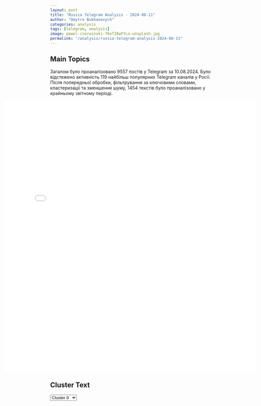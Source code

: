 ```yaml
---
layout: post
title: "Russia Telegram Analysis - 2024-08-11"
author: "Dmytro Bukhanevych"
categories: analysis
tags: [telegram, analysis]
image: pawel-czerwinski-76ofI8wFtLo-unsplash.jpg
permalink: "/analysis/russia-telegram-analysis-2024-08-11"
---
```


<style>
    /* Adjusting iframe-container styles */
    .wide-iframe-container {
        width: calc(100% + 30vw);  /* Extending the width */
        margin-left: -15vw;       /* Negative margin to push to the left */
        overflow: hidden;         /* In case the iframe content spills over */
    }

    .wide-iframe-container iframe {
        width: 100%;  /* Making the iframe take the full width of its container */
        border: none; /* Removing any borders from the iframe */
    }

    /* Toggle mechanism */
    .hidden {
        display: none;
    }
    
    .show-content-target:checked + .show-content {
        display: block;
    }
</style>

<h2>Main Topics</h2>
<p>Загалом було проаналізовано 9557 постів у Telegram за 10.08.2024. Було відстежено активність 119 найбільш популярних Telegram каналів у Росії. Після попередньої обробки, фільтрування за ключовими словами, кластеризації та зменшення шуму, 1454 текстів було проаналізовано у крайньому звітному періоді.</p>
<!-- Embedding Main Plotly Visualization -->
<div class="wide-iframe-container">
    <iframe src="{{site.baseurl}}/visualizations/2024-08-11/fig_topics_time.html" height="850"></iframe>
</div>


<h2>Cluster Text</h2>

<!-- Dropdown to select a cluster -->
<select id="clusterSelector" onchange="displayClusterText()">
<option value="0">Cluster 0</option><option value="1">Cluster 1</option><option value="2">Cluster 2</option><option value="3">Cluster 3</option><option value="4">Cluster 4</option><option value="5">Cluster 5</option><option value="6">Cluster 6</option><option value="7">Cluster 7</option><option value="8">Cluster 8</option><option value="9">Cluster 9</option><option value="10">Cluster 10</option><option value="11">Cluster 11</option><option value="12">Cluster 12</option><option value="13">Cluster 13</option><option value="14">Cluster 14</option>
</select>

<!-- Display area for the selected cluster's text -->
<div id="clusterTextDisplay" class="hidden"></div>

<script type="text/javascript">
    var clusterDetails = {"0": "<b>Total Posts:</b> 46<br><b>Date:</b> 2024-08-10 19:28:20+00:00<br><b>Author:</b> bbcrussian<br><b>Link:</b> https://t.me/s/bbcrussian/68914<br><b>Subscribers:</b> 389595<br><b>Text:</b> \u0422\u0435\u043a\u0441\u0442: \u0422\u0440\u0438 \u0447\u0435\u043b\u043e\u0432\u0435\u043a\u0430 \u043f\u043e\u0441\u0442\u0440\u0430\u0434\u0430\u043b\u0438 \u0432 \u0440\u0435\u0437\u0443\u043b\u044c\u0442\u0430\u0442\u0435 \u0443\u0434\u0430\u0440\u043e\u0432 \u0412\u0421\u0423 \u043f\u043e \u0433\u043e\u0440\u043e\u0434\u0443 \u0428\u0435\u0431\u0435\u043a\u0438\u043d\u043e \u0411\u0435\u043b\u0433\u043e\u0440\u043e\u0434\u0441\u043a\u043e\u0439 \u043e\u0431\u043b\u0430\u0441\u0442\u0438, \u043f\u043e\u0432\u0440\u0435\u0436\u0434\u0435\u043d\u0430 \u041b\u042d\u041f \u2014 \u0433\u0443\u0431\u0435\u0440\u043d\u0430\u0442\u043e\u0440 \u0413\u0443\u0431\u0435\u0440\u043d\u0430\u0442\u043e\u0440 \u0411\u0435\u043b\u0433\u043e\u0440\u043e\u0434\u0441\u043a\u043e\u0439 \u043e\u0431\u043b\u0430\u0441\u0442\u0438 \u0412\u044f\u0447\u0435\u0441\u043b\u0430\u0432 \u0413\u043b\u0430\u0434\u043a\u043e\u0432 \u0441\u043e\u043e\u0431\u0449\u0438\u043b, \u0447\u0442\u043e \u0433\u043e\u0440\u043e\u0434 \u0428\u0435\u0431\u0435\u043a\u0438\u043d\u043e \u043f\u043e\u0434\u0432\u0435\u0440\u0433\u0441\u044f \u0432 \u0441\u0443\u0431\u0431\u043e\u0442\u0443 \u043e\u0431\u0441\u0442\u0440\u0435\u043b\u0430\u043c \u0441\u043e \u0441\u0442\u043e\u0440\u043e\u043d\u044b \u0412\u0421\u0423, \u0435\u0441\u0442\u044c \u0442\u0440\u043e\u0435 \u043f\u043e\u0441\u0442\u0440\u0430\u0434\u0430\u0432\u0448\u0438\u0445.  \u00ab\u0412\u0421\u0423 \u0432\u043d\u043e\u0432\u044c \u043d\u0430\u043d\u043e\u0441\u044f\u0442 \u0443\u0434\u0430\u0440\u044b \u043f\u043e \u0433\u043e\u0440\u043e\u0434\u0443 \u0428\u0435\u0431\u0435\u043a\u0438\u043d\u043e. \u041f\u043e \u043f\u0440\u0435\u0434\u0432\u0430\u0440\u0438\u0442\u0435\u043b\u044c\u043d\u043e\u0439 \u0438\u043d\u0444\u043e\u0440\u043c\u0430\u0446\u0438\u0438, \u043f\u043e\u0441\u0442\u0440\u0430\u0434\u0430\u043b\u0438 \u0442\u0440\u0438 \u043c\u0438\u0440\u043d\u044b\u0445 \u0436\u0438\u0442\u0435\u043b\u044f\u00bb, \u2014 \u043d\u0430\u043f\u0438\u0441\u0430\u043b \u0413\u043b\u0430\u0434\u043a\u043e\u0432 \u0432 \u0442\u0435\u043b\u0435\u0433\u0440\u0430\u043c-\u043a\u0430\u043d\u0430\u043b\u0435.  \u041f\u043e \u0434\u0430\u043d\u043d\u044b\u043c \u0433\u0443\u0431\u0435\u0440\u043d\u0430\u0442\u043e\u0440\u0430, \u0432 \u0440\u0435\u0437\u0443\u043b\u044c\u0442\u0430\u0442\u0435 \u043f\u0440\u044f\u043c\u044b\u0445 \u043f\u043e\u043f\u0430\u0434\u0430\u043d\u0438\u0439 \u0441\u043d\u0430\u0440\u044f\u0434\u043e\u0432 \u0437\u0430\u0433\u043e\u0440\u0435\u043b\u0438\u0441\u044c \u0434\u0432\u0430 \u0447\u0430\u0441\u0442\u043d\u044b\u0445 \u0434\u043e\u043c\u0430 \u0438 \u043e\u0434\u0438\u043d \u043a\u043e\u043c\u043c\u0435\u0440\u0447\u0435\u0441\u043a\u0438\u0439 \u043e\u0431\u044a\u0435\u043a\u0442. \u0421\u043e\u0442\u0440\u0443\u0434\u043d\u0438\u043a\u0438 \u041c\u0427\u0421 \u043b\u0438\u043a\u0432\u0438\u0434\u0438\u0440\u0443\u044e\u0442 \u043f\u043e\u0436\u0430\u0440.  \u0413\u043b\u0430\u0434\u043a\u043e\u0432 \u0434\u043e\u0431\u0430\u0432\u0438\u043b, \u0447\u0442\u043e \u043f\u043e\u0432\u0440\u0435\u0436\u0434\u0435\u043d\u044b \u0444\u0430\u0441\u0430\u0434\u044b \u0438 \u043e\u0441\u0442\u0435\u043a\u043b\u0435\u043d\u0438\u0435 \u0432 \u0442\u0440\u0435\u0445 \u043c\u043d\u043e\u0433\u043e\u043a\u0432\u0430\u0440\u0442\u0438\u0440\u043d\u044b\u0445 \u0434\u043e\u043c\u0430\u0445 \u0438 \u043e\u0434\u043d\u043e\u043c \u0441\u043e\u0446\u0438\u0430\u043b\u044c\u043d\u043e\u043c \u043e\u0431\u044a\u0435\u043a\u0442\u0435. \u0412 \u043e\u0434\u043d\u043e\u043c \u0447\u0430\u0441\u0442\u043d\u043e\u043c \u0434\u043e\u043c\u0435 \u0432\u044b\u0431\u0438\u0442\u044b \u043e\u043a\u043d\u0430 \u0438 \u043f\u0440\u043e\u0431\u0438\u0442\u0430 \u043a\u0440\u043e\u0432\u043b\u044f, \u043e\u0441\u043a\u043e\u043b\u043a\u0430\u043c\u0438 \u043f\u043e\u0441\u0435\u0447\u0435\u043d\u044b \u0434\u0432\u0430 \u0430\u0432\u0442\u043e\u043c\u043e\u0431\u0438\u043b\u044f. \u0422\u0430\u043a\u0436\u0435 \u043f\u043e\u0432\u0440\u0435\u0436\u0434\u0435\u043d\u0430 \u043b\u0438\u043d\u0438\u044f \u044d\u043b\u0435\u043a\u0442\u0440\u043e\u043f\u0435\u0440\u0435\u0434\u0430\u0447\u0438. \u0427\u0430\u0441\u0442\u044c \u0433\u043e\u0440\u043e\u0434\u0430 \u0432\u0440\u0435\u043c\u0435\u043d\u043d\u043e \u043e\u0441\u0442\u0430\u0435\u0442\u0441\u044f \u0431\u0435\u0437 \u0441\u0432\u0435\u0442\u0430, \u0441\u043e\u043e\u0431\u0449\u0438\u043b \u0413\u043b\u0430\u0434\u043a\u043e\u0432.  \u0412 \u0443\u0441\u043b\u043e\u0432\u0438\u044f\u0445 \u0432\u043e\u0439\u043d\u044b \u0411\u0438-\u0431\u0438-\u0441\u0438 \u043d\u0435 \u043c\u043e\u0436\u0435\u0442 \u043e\u043f\u0435\u0440\u0430\u0442\u0438\u0432\u043d\u043e \u043f\u0440\u043e\u0432\u0435\u0440\u0438\u0442\u044c \u0437\u0430\u044f\u0432\u043b\u0435\u043d\u0438\u044f \u043e\u0444\u0438\u0446\u0438\u0430\u043b\u044c\u043d\u044b\u0445 \u043b\u0438\u0446 \u0432\u043e\u044e\u044e\u0449\u0438\u0445 \u0441\u0442\u043e\u0440\u043e\u043d.", "1": "<b>Total Posts:</b> 785<br><b>Date:</b> 2024-08-10 10:32:11+00:00<br><b>Author:</b> dva_majors<br><b>Link:</b> https://t.me/s/dva_majors/49339<br><b>Subscribers:</b> 1025972<br><b>Text:</b> \u0422\u0435\u043a\u0441\u0442: \u26a1\ufe0f \u041c\u0438\u043d\u043e\u0431\u043e\u0440\u043e\u043d\u044b \u0420\u043e\u0441\u0441\u0438\u0438 \u043e\u0431 \u043e\u0442\u0440\u0430\u0436\u0435\u043d\u0438\u0438 \u0432\u0442\u043e\u0440\u0436\u0435\u043d\u0438\u044f \u0412\u0421\u0423 \u043d\u0430 \u0442\u0435\u0440\u0440\u0438\u0442\u043e\u0440\u0438\u044e \u041a\u0443\u0440\u0441\u043a\u043e\u0439 \u043e\u0431\u043b\u0430\u0441\u0442\u0438:\u0412 \u0442\u0435\u0447\u0435\u043d\u0438\u0435 \u0441\u0443\u0442\u043e\u043a \u0430\u043a\u0442\u0438\u0432\u043d\u044b\u043c\u0438 \u0434\u0435\u0439\u0441\u0442\u0432\u0438\u044f\u043c\u0438 \u043f\u043e\u0434\u0440\u0430\u0437\u0434\u0435\u043b\u0435\u043d\u0438\u0439 \u0433\u0440\u0443\u043f\u043f\u0438\u0440\u043e\u0432\u043a\u0438 \u0432\u043e\u0439\u0441\u043a \u00ab\u0421\u0435\u0432\u0435\u0440\u00bb \u0438 \u043f\u043e\u0434\u043e\u0448\u0435\u0434\u0448\u0438\u0445 \u0440\u0435\u0437\u0435\u0440\u0432\u043e\u0432, \u0443\u0434\u0430\u0440\u0430\u043c\u0438 \u0430\u0440\u043c\u0435\u0439\u0441\u043a\u043e\u0439 \u0430\u0432\u0438\u0430\u0446\u0438\u0438, \u043e\u0433\u043d\u0435\u043c \u0430\u0440\u0442\u0438\u043b\u043b\u0435\u0440\u0438\u0438 \u0432 \u0440\u0430\u0439\u043e\u043d\u0430\u0445 \u0418\u0432\u0430\u0448\u043a\u043e\u0432\u0441\u043a\u043e\u0433\u043e, \u041c\u0430\u043b\u043e\u0439 \u041b\u043e\u043a\u043d\u0438, \u041e\u043b\u044c\u0433\u043e\u0432\u043a\u0438 \u043f\u0440\u0435\u0441\u0435\u043a\u0430\u043b\u0438\u0441\u044c \u043f\u043e\u043f\u044b\u0442\u043a\u0438 \u043f\u0440\u043e\u0440\u044b\u0432\u0430 \u043c\u043e\u0431\u0438\u043b\u044c\u043d\u044b\u0445 \u0433\u0440\u0443\u043f\u043f \u043f\u0440\u043e\u0442\u0438\u0432\u043d\u0438\u043a\u0430 \u0432\u0433\u043b\u0443\u0431\u044c \u0440\u043e\u0441\u0441\u0438\u0439\u0441\u043a\u043e\u0439 \u0442\u0435\u0440\u0440\u0438\u0442\u043e\u0440\u0438\u0438.\u041e\u0441\u0443\u0449\u0435\u0441\u0442\u0432\u043b\u044f\u043b\u043e\u0441\u044c \u043e\u0433\u043d\u0435\u0432\u043e\u0435 \u043f\u043e\u0440\u0430\u0436\u0435\u043d\u0438\u0435 \u0436\u0438\u0432\u043e\u0439 \u0441\u0438\u043b\u044b \u0438 \u0442\u0435\u0445\u043d\u0438\u043a\u0438 \u0412\u0421\u0423 \u0432 \u0440\u0430\u0439\u043e\u043d\u0430\u0445 \u043d\u0430\u0441\u0435\u043b\u0435\u043d\u043d\u044b\u0445 \u043f\u0443\u043d\u043a\u0442\u043e\u0432 \u041d\u0438\u043a\u043e\u043b\u0430\u0435\u0432\u043e-\u0414\u0430\u0440\u044c\u0438\u043d\u043e, \u0413\u0443\u0435\u0432\u043e, \u041b\u044e\u0431\u0438\u043c\u043e\u0432\u043a\u0430, \u0417\u0435\u043b\u0435\u043d\u044b\u0439 \u0428\u043b\u044f\u0445, \u0421\u0432\u0435\u0440\u0434\u043b\u0438\u043a\u043e\u0432\u043e.\u0410\u0432\u0438\u0430\u0446\u0438\u0435\u0439 \u0438 \u0440\u0430\u043a\u0435\u0442\u043d\u044b\u043c\u0438 \u0432\u043e\u0439\u0441\u043a\u0430\u043c\u0438 \u043d\u0430\u043d\u043e\u0441\u0438\u043b\u043e\u0441\u044c \u043f\u043e\u0440\u0430\u0436\u0435\u043d\u0438\u0435 \u0440\u0435\u0437\u0435\u0440\u0432\u0430\u043c \u043f\u0440\u043e\u0442\u0438\u0432\u043d\u0438\u043a\u0430 \u043d\u0430 \u0442\u0435\u0440\u0440\u0438\u0442\u043e\u0440\u0438\u0438 \u0421\u0443\u043c\u0441\u043a\u043e\u0439 \u043e\u0431\u043b\u0430\u0441\u0442\u0438.\u0423\u0434\u0430\u0440\u043e\u043c \u0440\u0430\u043a\u0435\u0442\u044b \u0441 \u0442\u0435\u0440\u043c\u043e\u0431\u0430\u0440\u0438\u0447\u0435\u0441\u043a\u043e\u0439 \u0433\u043e\u043b\u043e\u0432\u043d\u043e\u0439 \u0447\u0430\u0441\u0442\u044c\u044e \u043f\u043e \u043f\u0443\u043d\u043a\u0442\u0443 \u0432\u0440\u0435\u043c\u0435\u043d\u043d\u043e\u0439 \u0434\u0438\u0441\u043b\u043e\u043a\u0430\u0446\u0438\u0438 \u0438\u043d\u043e\u0441\u0442\u0440\u0430\u043d\u043d\u044b\u0445 \u043d\u0430\u0435\u043c\u043d\u0438\u043a\u043e\u0432 \u043d\u0430 \u044e\u0436\u043d\u043e\u0439 \u043e\u043a\u0440\u0430\u0438\u043d\u0435 \u0421\u0443\u0434\u0436\u0438 \u0443\u043d\u0438\u0447\u0442\u043e\u0436\u0435\u043d\u044b 15 \u0431\u043e\u0435\u0432\u0438\u043a\u043e\u0432.\u0417\u0430 \u0441\u0443\u0442\u043a\u0438 \u043f\u043e\u0442\u0435\u0440\u0438 \u0412\u0421\u0423 \u0441\u043e\u0441\u0442\u0430\u0432\u0438\u043b\u0438 \u0434\u043e 175 \u0432\u043e\u0435\u043d\u043d\u043e\u0441\u043b\u0443\u0436\u0430\u0449\u0438\u0445 \u0438 36 \u0435\u0434\u0438\u043d\u0438\u0446 \u0431\u0440\u043e\u043d\u0435\u0442\u0435\u0445\u043d\u0438\u043a\u0438, \u0432 \u0442.\u0447. 10 \u0442\u0430\u043d\u043a\u043e\u0432, \u0442\u0440\u0438 \u0431\u0440\u043e\u043d\u0435\u0442\u0440\u0430\u043d\u0441\u043f\u043e\u0440\u0442\u0435\u0440\u0430, \u0434\u0432\u0435 \u0431\u043e\u0435\u0432\u044b\u0435 \u043c\u0430\u0448\u0438\u043d\u044b \u043f\u0435\u0445\u043e\u0442\u044b, 21 \u0431\u043e\u0435\u0432\u0430\u044f \u0431\u0440\u043e\u043d\u0438\u0440\u043e\u0432\u0430\u043d\u043d\u0430\u044f \u043c\u0430\u0448\u0438\u043d\u0430, \u0430 \u0442\u0430\u043a\u0436\u0435 \u0430\u0432\u0442\u043e\u043c\u043e\u0431\u0438\u043b\u044c, \u0442\u0440\u0438 \u043e\u0440\u0443\u0434\u0438\u044f \u043f\u043e\u043b\u0435\u0432\u043e\u0439 \u0430\u0440\u0442\u0438\u043b\u043b\u0435\u0440\u0438\u0438 \u0438 \u043f\u0443\u0441\u043a\u043e\u0432\u0430\u044f \u0443\u0441\u0442\u0430\u043d\u043e\u0432\u043a\u0430 \u0440\u0435\u0430\u043a\u0442\u0438\u0432\u043d\u043e\u0439 \u0441\u0438\u0441\u0442\u0435\u043c\u044b \u0437\u0430\u043b\u043f\u043e\u0432\u043e\u0433\u043e \u043e\u0433\u043d\u044f \u0411\u041c-21 \u00ab\u0413\u0440\u0430\u0434\u00bb.\u041e\u043f\u0435\u0440\u0430\u0446\u0438\u044f \u043f\u043e \u0443\u043d\u0438\u0447\u0442\u043e\u0436\u0435\u043d\u0438\u044e \u0444\u043e\u0440\u043c\u0438\u0440\u043e\u0432\u0430\u043d\u0438\u0439 \u0412\u0421\u0423 \u043f\u0440\u043e\u0434\u043e\u043b\u0436\u0430\u0435\u0442\u0441\u044f.\ud83c\udfaf @opersvodki", "2": "<b>Total Posts:</b> 60<br><b>Date:</b> 2024-08-10 08:55:43+00:00<br><b>Author:</b> rt_russian<br><b>Link:</b> https://t.me/s/rt_russian/211643<br><b>Subscribers:</b> 963460<br><b>Text:</b> \u0422\u0435\u043a\u0441\u0442: \u0411\u0435\u043b\u043e\u0440\u0443\u0441\u0441\u043a\u0438\u0435 \u0441\u0440\u0435\u0434\u0441\u0442\u0432\u0430 \u041f\u0412\u041e \u0432\u0447\u0435\u0440\u0430 \u0443\u043d\u0438\u0447\u0442\u043e\u0436\u0438\u043b\u0438 \u043d\u0435\u0441\u043a\u043e\u043b\u044c\u043a\u043e \u0446\u0435\u043b\u0435\u0439, \u043b\u0435\u0442\u0435\u0432\u0448\u0438\u0445 \u0441 \u0423\u043a\u0440\u0430\u0438\u043d\u044b. \u041f\u0440\u0435\u0434\u043f\u043e\u043b\u043e\u0436\u0438\u0442\u0435\u043b\u044c\u043d\u043e, \u044d\u0442\u043e \u0431\u044b\u043b\u0438 \u0443\u0434\u0430\u0440\u043d\u044b\u0435 \u0431\u0435\u0441\u043f\u0438\u043b\u043e\u0442\u043d\u0438\u043a\u0438, \u0441\u043e\u043e\u0431\u0449\u0438\u043b \u041b\u0443\u043a\u0430\u0448\u0435\u043d\u043a\u043e.\u041e\u043d \u0434\u043e\u0431\u0430\u0432\u0438\u043b, \u0447\u0442\u043e \u0441\u0438\u043b\u044b \u0412\u0412\u0421 \u0438 \u041f\u0412\u041e \u0411\u0435\u043b\u043e\u0440\u0443\u0441\u0441\u0438\u0438 \u0431\u044b\u043b\u0438 \u043f\u0435\u0440\u0435\u0432\u0435\u0434\u0435\u043d\u044b \u0432 \u0440\u0435\u0436\u0438\u043c \u043f\u043e\u0432\u044b\u0448\u0435\u043d\u043d\u043e\u0439 \u0433\u043e\u0442\u043e\u0432\u043d\u043e\u0441\u0442\u0438 \u0438\u0437-\u0437\u0430 \u043d\u0430\u0440\u0443\u0448\u0435\u043d\u0438\u044f \u0423\u043a\u0440\u0430\u0438\u043d\u043e\u0439 \u0432\u043e\u0437\u0434\u0443\u0448\u043d\u043e\u0433\u043e \u043f\u0440\u043e\u0441\u0442\u0440\u0430\u043d\u0441\u0442\u0432\u0430, \u043f\u0438\u0448\u0435\u0442 \u0411\u0415\u041b\u0422\u0410.\ud83d\udfe9 \u041f\u043e\u0434\u043f\u0438\u0441\u0430\u0442\u044c\u0441\u044f | \u041f\u0440\u0438\u0441\u043b\u0430\u0442\u044c \u043d\u043e\u0432\u043e\u0441\u0442\u044c | \u0417\u0435\u0440\u043a\u0430\u043b\u043e", "3": "<b>Total Posts:</b> 72<br><b>Date:</b> 2024-08-10 09:11:13+00:00<br><b>Author:</b> novosti_efir<br><b>Link:</b> https://t.me/s/novosti_efir/57457<br><b>Subscribers:</b> 3921297<br><b>Text:</b> \u0422\u0435\u043a\u0441\u0442: \u26a1\ufe0f\u041c\u0438\u043d\u043e\u0431\u043e\u0440\u043e\u043d\u044b \u0420\u0424 \u043e \u0441\u0438\u0442\u0443\u0430\u0446\u0438\u0438 \u0432 \u041a\u0443\u0440\u0441\u043a\u043e\u0439 \u043e\u0431\u043b\u0430\u0441\u0442\u0438 \u043d\u0430 \u0434\u0430\u043d\u043d\u044b\u0439 \u043c\u043e\u043c\u0435\u043d\u0442:\ud83d\udc41\u041d\u0430 \u044e\u0436\u043d\u043e\u0439 \u043e\u043a\u0440\u0430\u0438\u043d\u0435 \u0421\u0443\u0434\u0436\u0438 \u0443\u043d\u0438\u0447\u0442\u043e\u0436\u0435\u043d\u044b 15 \u0438\u043d\u043e\u0441\u0442\u0440\u0430\u043d\u043d\u044b\u0445 \u0431\u043e\u0435\u0432\u0438\u043a\u043e\u0432 \u0432 \u043f\u0443\u043d\u043a\u0442\u0435 \u0432\u0440\u0435\u043c\u0435\u043d\u043d\u043e\u0439 \u0434\u0438\u0441\u043b\u043e\u043a\u0430\u0446\u0438\u0438, \u0443\u0434\u0430\u0440 \u043d\u0430\u043d\u0435\u0441\u0451\u043d \u0440\u0430\u043a\u0435\u0442\u043e\u0439 \u0441 \u0442\u0435\u0440\u043c\u043e\u0431\u0430\u0440\u0438\u0447\u0435\u0441\u043a\u043e\u0439 \u0433\u043e\u043b\u043e\u0432\u043d\u043e\u0439 \u0447\u0430\u0441\u0442\u044c\u044e.\ud83d\udc41\u0412\u0421 \u0420\u0424 \u0437\u0430 \u0441\u0443\u0442\u043a\u0438 \u043f\u0440\u0435\u0441\u0435\u043a\u043b\u0438 \u043f\u043e\u043f\u044b\u0442\u043a\u0438 \u043f\u0440\u043e\u0440\u044b\u0432\u0430 \u043c\u043e\u0431\u0438\u043b\u044c\u043d\u044b\u0445 \u0433\u0440\u0443\u043f\u043f \u0412\u0421\u0423 \u0432 \u0440\u0430\u0439\u043e\u043d\u0430\u0445 \u0418\u0432\u0430\u0448\u043a\u043e\u0432\u0441\u043a\u043e\u0433\u043e, \u041c\u0430\u043b\u043e\u0439 \u041b\u043e\u043a\u043d\u0438 \u0438 \u041e\u043b\u044c\u0433\u043e\u0432\u043a\u0438;\ud83d\udc41\u0417\u0430 \u0441\u0443\u0442\u043a\u0438 \u043f\u043e\u0442\u0435\u0440\u0438 \u0412\u0421\u0423 \u0441\u043e\u0441\u0442\u0430\u0432\u0438\u043b\u0438 \u0434\u043e 175 \u0431\u043e\u0435\u0432\u0438\u043a\u043e\u0432 \u0438 36 \u0435\u0434\u0438\u043d\u0438\u0446 \u0431\u0440\u043e\u043d\u0435\u0442\u0435\u0445\u043d\u0438\u043a\u0438\ud83d\udc41\u0412\u0441\u0435\u0433\u043e \u0437\u0430 \u0432\u0440\u0435\u043c\u044f \u0431\u043e\u0435\u0432\u044b\u0445 \u0434\u0435\u0439\u0441\u0442\u0432\u0438\u0439 \u043d\u0430 \u041a\u0443\u0440\u0441\u043a\u043e\u043c \u043d\u0430\u043f\u0440\u0430\u0432\u043b\u0435\u043d\u0438\u0438 \u043f\u0440\u043e\u0442\u0438\u0432\u043d\u0438\u043a \u043f\u043e\u0442\u0435\u0440\u044f\u043b \u0434\u043e 1120 \u0431\u043e\u0435\u0432\u0438\u043a\u043e\u0432 \u0438 140 \u0435\u0434\u0438\u043d\u0438\u0446 \u0431\u0440\u043e\u043d\u0435\u0442\u0435\u0445\u043d\u0438\u043a\u0438\ud83d\udce2 \u041f\u0440\u044f\u043c\u043e\u0439 \u044d\u0444\u0438\u0440 - \u043f\u043e\u0434\u043f\u0438\u0441\u0430\u0442\u044c\u0441\u044f", "4": "<b>Total Posts:</b> 17<br><b>Date:</b> 2024-08-10 11:13:54+00:00<br><b>Author:</b> ru2ch<br><b>Link:</b> https://t.me/s/ru2ch/120018<br><b>Subscribers:</b> 517231<br><b>Text:</b> \u0422\u0435\u043a\u0441\u0442: \u2757\ufe0f\u0423\u0434\u0430\u0440\u043e\u043c \u00ab\u0418\u0441\u043a\u0430\u043d\u0434\u0435\u0440\u0430\u00bb \u0443\u043d\u0438\u0447\u0442\u043e\u0436\u0435\u043d\u044b 15 \u0447\u0435\u043b\u043e\u0432\u0435\u043a \u043a\u043e\u043c\u0430\u043d\u0434\u043d\u043e\u0433\u043e \u0441\u043e\u0441\u0442\u0430\u0432\u0430 \u043f\u043e\u0434\u0440\u0430\u0437\u0434\u0435\u043b\u0435\u043d\u0438\u044f 22-\u0439 \u043c\u0435\u0445\u0431\u0440\u0438\u0433\u0430\u0434\u044b \u0412\u0421\u0423 \u0432 \u043f\u0440\u0438\u0433\u0440\u0430\u043d\u0438\u0447\u043d\u043e\u043c \u0440\u0430\u0439\u043e\u043d\u0435 \u041a\u0443\u0440\u0441\u043a\u043e\u0439 \u043e\u0431\u043b\u0430\u0441\u0442\u0438 \u2014 \u041c\u0438\u043d\u043e\u0431\u043e\u0440\u043e\u043d\u044b", "5": "<b>Total Posts:</b> 95<br><b>Date:</b> 2024-08-10 09:46:04+00:00<br><b>Author:</b> mod_russia<br><b>Link:</b> https://t.me/s/mod_russia/41985<br><b>Subscribers:</b> 580872<br><b>Text:</b> \u0422\u0435\u043a\u0441\u0442: \ud83d\udca5 \u0414\u0443\u044d\u0442 \u0440\u043e\u0441\u0441\u0438\u0439\u0441\u043a\u0438\u0445 \u0438\u0441\u0442\u0440\u0435\u0431\u0438\u0442\u0435\u043b\u0435\u0439 \u0433\u0440\u043e\u043c\u0438\u0442 \u0432\u0440\u0430\u0433\u0430 \u0432 \u041a\u0443\u0440\u0441\u043a\u043e\u043c \u043f\u0440\u0438\u0433\u0440\u0430\u043d\u0438\u0447\u044c\u0435\u041d\u0430 \u043a\u0430\u0434\u0440\u0430\u0445 \u2013 \u0443\u0434\u0430\u0440 \u044d\u043a\u0438\u043f\u0430\u0436\u0435\u0439 \u0438\u0441\u0442\u0440\u0435\u0431\u0438\u0442\u0435\u043b\u0435\u0439 \u0421\u0443-30\u0441\u043c \u0438 \u0421\u0443-35\u0441 \u0432 \u043d\u043e\u0447\u043d\u043e\u0435 \u0432\u0440\u0435\u043c\u044f \u0441\u0443\u0442\u043e\u043a \u043f\u043e \u0441\u043a\u043e\u043f\u043b\u0435\u043d\u0438\u044e \u0436\u0438\u0432\u043e\u0439 \u0441\u0438\u043b\u044b \u0438 \u0432\u043e\u0435\u043d\u043d\u043e\u0439 \u0442\u0435\u0445\u043d\u0438\u043a\u0438 \u0412\u0421\u0423 \u0432 \u043f\u0440\u0438\u0433\u0440\u0430\u043d\u0438\u0447\u043d\u043e\u043c \u0440\u0430\u0439\u043e\u043d\u0435 \u041a\u0443\u0440\u0441\u043a\u043e\u0439 \u043e\u0431\u043b\u0430\u0441\u0442\u0438.\u0423\u0434\u0430\u0440 \u043d\u0430\u043d\u043e\u0441\u0438\u043b\u0441\u044f \u043f\u043e \u0440\u0430\u0437\u0432\u0435\u0434\u0430\u043d\u043d\u044b\u043c \u0446\u0435\u043b\u044f\u043c \u0430\u0432\u0438\u0430\u0446\u0438\u043e\u043d\u043d\u044b\u043c\u0438 \u0431\u043e\u043c\u0431\u0430\u043c\u0438 \u0441 \u0443\u043d\u0438\u0432\u0435\u0440\u0441\u0430\u043b\u044c\u043d\u044b\u043c \u043c\u043e\u0434\u0443\u043b\u0435\u043c \u043f\u043b\u0430\u043d\u0438\u0440\u043e\u0432\u0430\u043d\u0438\u044f \u0438 \u043a\u043e\u0440\u0440\u0435\u043a\u0446\u0438\u0438. \u041f\u043e\u043b\u0443\u0447\u0438\u0432 \u043f\u043e\u0434\u0442\u0432\u0435\u0440\u0436\u0434\u0435\u043d\u0438\u0435 \u043e\u0442 \u0440\u0430\u0437\u0432\u0435\u0434\u043a\u0438 \u043e\u0431 \u0443\u043d\u0438\u0447\u0442\u043e\u0436\u0435\u043d\u0438\u0438 \u0446\u0435\u043b\u0435\u0439, \u044d\u043a\u0438\u043f\u0430\u0436\u0438 \u0431\u043b\u0430\u0433\u043e\u043f\u043e\u043b\u0443\u0447\u043d\u043e \u0432\u0435\u0440\u043d\u0443\u043b\u0438\u0441\u044c \u043d\u0430 \u0430\u044d\u0440\u043e\u0434\u0440\u043e\u043c \u0432\u044b\u043b\u0435\u0442\u0430.\ud83d\udd39 \u041c\u0438\u043d\u043e\u0431\u043e\u0440\u043e\u043d\u044b \u0420\u043e\u0441\u0441\u0438\u0438", "6": "<b>Total Posts:</b> 23<br><b>Date:</b> 2024-08-10 05:44:10+00:00<br><b>Author:</b> novosti_efir<br><b>Link:</b> https://t.me/s/novosti_efir/57446<br><b>Subscribers:</b> 3921297<br><b>Text:</b> \u0422\u0435\u043a\u0441\u0442: \u0421\u0440\u0435\u0434\u0441\u0442\u0432\u0430 \u041f\u0412\u041e \u043f\u0435\u0440\u0435\u0445\u0432\u0430\u0442\u0438\u043b\u0438 \u0438 \u0443\u043d\u0438\u0447\u0442\u043e\u0436\u0438\u043b\u0438 \u043d\u043e\u0447\u044c\u044e 32 \u0411\u041f\u041b\u0410, \u0438\u0437 \u043d\u0438\u0445 26 \u2014 \u043d\u0430\u0434 \u041a\u0443\u0440\u0441\u043a\u043e\u0439 \u043e\u0431\u043b\u0430\u0441\u0442\u044c\u044e \u0438 6 \u2014 \u043d\u0430\u0434 \u042f\u0440\u043e\u0441\u043b\u0430\u0432\u0441\u043a\u043e\u0439 \u043e\u0431\u043b\u0430\u0441\u0442\u044c\u044e, \u0441\u043e\u043e\u0431\u0449\u0438\u043b\u043e \u041c\u0438\u043d\u043e\u0431\u043e\u0440\u043e\u043d\u044b \u0420\u0424\ud83d\udce2 \u041f\u0440\u044f\u043c\u043e\u0439 \u044d\u0444\u0438\u0440 - \u043f\u043e\u0434\u043f\u0438\u0441\u0430\u0442\u044c\u0441\u044f", "7": "<b>Total Posts:</b> 15<br><b>Date:</b> 2024-08-10 08:54:15+00:00<br><b>Author:</b> tass_agency<br><b>Link:</b> https://t.me/s/tass_agency/265508<br><b>Subscribers:</b> 436947<br><b>Text:</b> \u0422\u0435\u043a\u0441\u0442: \u2757\ufe0f\u0412\u0421\u0423 \u0437\u0430 \u0441\u0443\u0442\u043a\u0438 \u043d\u0430 \u043a\u0443\u0440\u0441\u043a\u043e\u043c \u043d\u0430\u043f\u0440\u0430\u0432\u043b\u0435\u043d\u0438\u0438 \u043f\u043e\u0442\u0435\u0440\u044f\u043b\u0438 \u0434\u043e 175 \u0432\u043e\u0435\u043d\u043d\u044b\u0445 \u0438 36 \u0435\u0434\u0438\u043d\u0438\u0446 \u0431\u0440\u043e\u043d\u0435\u0442\u0435\u0445\u043d\u0438\u043a\u0438, \u0432 \u0442\u043e\u043c \u0447\u0438\u0441\u043b\u0435 10 \u0442\u0430\u043d\u043a\u043e\u0432 \u0438 21 \u0431\u043e\u0435\u0432\u0443\u044e \u0431\u0440\u043e\u043d\u0435\u043c\u0430\u0448\u0438\u043d\u0443, \u0437\u0430\u044f\u0432\u0438\u043b\u0438 \u0432 \u041c\u041e \u0420\u0424.", "8": "<b>Total Posts:</b> 25<br><b>Date:</b> 2024-08-10 05:55:16+00:00<br><b>Author:</b> ostorozhno_novosti<br><b>Link:</b> https://t.me/s/ostorozhno_novosti/28575<br><b>Subscribers:</b> 1603354<br><b>Text:</b> \u0422\u0435\u043a\u0441\u0442: \u0412\u0412\u0421 \u0418\u0437\u0440\u0430\u0438\u043b\u044f \u043d\u0430\u043d\u0435\u0441\u043b\u0438 \u0430\u0432\u0438\u0430\u0443\u0434\u0430\u0440 \u043f\u043e \u0448\u043a\u043e\u043b\u0435 \u0432 \u0441\u0435\u043a\u0442\u043e\u0440\u0435 \u0413\u0430\u0437\u0430. \u041f\u043e\u0433\u0438\u0431\u043b\u043e \u043e\u043a\u043e\u043b\u043e 100 \u0447\u0435\u043b\u043e\u0432\u0435\u043a. \u0410\u0440\u043c\u0438\u044f \u041e\u0431\u043e\u0440\u043e\u043d\u044b \u0418\u0437\u0440\u0430\u0438\u043b\u044f \u0437\u0430\u044f\u0432\u0438\u043b\u0430, \u0447\u0442\u043e \u043d\u0430\u043d\u0435\u0441\u043b\u0430 \u0443\u0434\u0430\u0440 \u043f\u043e \u043a\u043e\u043c\u0430\u043d\u0434\u043d\u043e\u043c\u0443 \u043f\u0443\u043d\u043a\u0442\u0443 \u0425\u0410\u041c\u0410\u0421\u0430, \u043a\u043e\u0442\u043e\u0440\u044b\u0439 \u0431\u044b\u043b \u043e\u0440\u0433\u0430\u043d\u0438\u0437\u043e\u0432\u0430\u043d \u0432 \u0448\u043a\u043e\u043b\u0435, \u0433\u0434\u0435 \u0442\u0430\u043a\u0436\u0435 \u0443\u043a\u0440\u044b\u0432\u0430\u043b\u0438\u0441\u044c \u043c\u0438\u0440\u043d\u044b\u0435 \u0436\u0438\u0442\u0435\u043b\u0438. \u0421\u043e\u0433\u043b\u0430\u0441\u043d\u043e \u0437\u0430\u044f\u0432\u043b\u0435\u043d\u0438\u044e \u0426\u0410\u0425\u0410\u041b, \u043e\u043f\u0435\u0440\u0430\u0442\u0438\u0432\u043d\u0438\u043a\u0438 \u0425\u0410\u041c\u0410\u0421\u0430 \u0441\u043a\u0440\u044b\u0432\u0430\u043b\u0438\u0441\u044c \u0432 \u0448\u043a\u043e\u043b\u0435 \u0410\u043b\u044c-\u0422\u0430\u0431\u0430\u0438\u043d \u0432 \u0440\u0430\u0439\u043e\u043d\u0435 \u0414\u0430\u0440\u0430\u0434\u0436, \u0433\u0434\u0435 \u043e\u043d\u0438 \u00ab\u0433\u043e\u0442\u043e\u0432\u0438\u043b\u0438 \u0442\u0435\u0440\u0440\u043e\u0440\u0438\u0441\u0442\u0438\u0447\u0435\u0441\u043a\u0438\u0435 \u043e\u043f\u0435\u0440\u0430\u0446\u0438\u0438 \u043f\u0440\u043e\u0442\u0438\u0432 \u0441\u0438\u043b \u0410\u0440\u043c\u0438\u0438 \u041e\u0431\u043e\u0440\u043e\u043d\u044b \u0418\u0437\u0440\u0430\u0438\u043b\u044f \u0438 \u0433\u0440\u0430\u0436\u0434\u0430\u043d \u0418\u0437\u0440\u0430\u0438\u043b\u044f\u00bb. \u0412 \u0437\u0430\u044f\u0432\u043b\u0435\u043d\u0438\u0438 \u0433\u043e\u0432\u043e\u0440\u0438\u0442\u0441\u044f, \u0447\u0442\u043e \u0426\u0410\u0425\u0410\u041b \u00ab\u043d\u0430\u043d\u0435\u0441 \u043c\u043d\u043e\u0433\u043e \u043f\u0440\u0435\u0434\u0443\u043f\u0440\u0435\u0436\u0434\u0430\u044e\u0449\u0438\u0445 \u0443\u0434\u0430\u0440\u043e\u0432, \u0447\u0442\u043e\u0431\u044b \u0443\u043c\u0435\u043d\u044c\u0448\u0438\u0442\u044c \u043f\u0440\u0438\u0447\u0438\u043d\u0435\u043d\u0438\u0435 \u0432\u0440\u0435\u0434\u0430 \u0433\u0440\u0430\u0436\u0434\u0430\u043d\u0441\u043a\u0438\u043c \u043b\u0438\u0446\u0430\u043c\u00bb, \u043f\u0440\u0435\u0436\u0434\u0435 \u0447\u0435\u043c \u043d\u0430\u043d\u0435\u0441\u0442\u0438 \u0443\u0434\u0430\u0440 \u0441 \u0438\u0441\u043f\u043e\u043b\u044c\u0437\u043e\u0432\u0430\u043d\u0438\u0435\u043c \u0442\u043e\u0447\u043d\u044b\u0445 \u0431\u043e\u0435\u043f\u0440\u0438\u043f\u0430\u0441\u043e\u0432.\u0416\u0443\u0440\u043d\u0430\u043b\u0438\u0441\u0442\u044b \u0410\u043b\u044c-\u0414\u0436\u0430\u0437\u0438\u0440\u044b \u0441\u043e\u043e\u0431\u0449\u0430\u044e\u0442, \u0447\u0442\u043e \u0432 \u0440\u0435\u0437\u0443\u043b\u044c\u0442\u0430\u0442\u0435 \u0443\u0434\u0430\u0440\u0430 \u0431\u043e\u043b\u0435\u0435 100 \u0447\u0435\u043b\u043e\u0432\u0435\u043a \u043f\u043e\u0433\u0438\u0431\u043b\u0438. \u041f\u043e \u0441\u043b\u043e\u0432\u0430\u043c \u043f\u0430\u043b\u0435\u0441\u0442\u0438\u043d\u0441\u043a\u043e\u0433\u043e \u0436\u0443\u0440\u043d\u0430\u043b\u0438\u0441\u0442\u0430 \u0425\u043e\u0441\u0441\u0430\u043c\u0430 \u0428\u0430\u0431\u0430\u0442\u0430, \u043b\u044e\u0434\u0438 \u043f\u043e\u0434 \u0437\u0430\u0432\u0430\u043b\u0430\u043c\u0438 \u043e\u043a\u0430\u0437\u0430\u043b\u0438\u0441\u044c \u00ab\u0432 \u043b\u043e\u0432\u0443\u0448\u043a\u0435\u00bb, \u043f\u043e\u0441\u043a\u043e\u043b\u044c\u043a\u0443 \u0437\u0434\u0430\u043d\u0438\u0435 \u043e\u0445\u0432\u0430\u0442\u0438\u043b \u043f\u043e\u0436\u0430\u0440, \u0430 \u043f\u043e\u0434\u0430\u0447\u0430 \u0432\u043e\u0434\u044b \u0432 \u044d\u0442\u043e\u043c \u0440\u0430\u0439\u043e\u043d\u0435 \u043e\u0433\u0440\u0430\u043d\u0438\u0447\u0435\u043d\u0430. \u0410\u0433\u0435\u043d\u0442\u0441\u0442\u0432\u043e \u0433\u0440\u0430\u0436\u0434\u0430\u043d\u0441\u043a\u043e\u0439 \u043e\u0431\u043e\u0440\u043e\u043d\u044b \u0413\u0430\u0437\u044b, \u0443\u043f\u0440\u0430\u0432\u043b\u044f\u0435\u043c\u043e\u0435 \u0425\u0410\u041c\u0410\u0421, \u0437\u0430\u044f\u0432\u043b\u044f\u0435\u0442, \u0447\u0442\u043e \u0447\u0438\u0441\u043b\u043e \u043f\u043e\u0433\u0438\u0431\u0448\u0438\u0445 \u0432 \u0440\u0435\u0437\u0443\u043b\u044c\u0442\u0430\u0442\u0435 \u0438\u0437\u0440\u0430\u0438\u043b\u044c\u0441\u043a\u043e\u0433\u043e \u0443\u0434\u0430\u0440\u0430 \u043f\u043e \u0448\u043a\u043e\u043b\u0435 \u0432 \u0433\u043e\u0440\u043e\u0434\u0435 \u0413\u0430\u0437\u0430 \u0441\u043e\u0441\u0442\u0430\u0432\u043b\u044f\u0435\u0442 \u043e\u0442 90 \u0434\u043e 100 \u0447\u0435\u043b\u043e\u0432\u0435\u043a. \u0414\u0435\u0439\u0441\u0442\u0432\u0438\u044f \u0438\u0437\u0440\u0430\u0438\u043b\u044c\u0441\u043a\u043e\u0439 \u0430\u0440\u043c\u0438\u0438 \u0442\u0430\u043c \u043d\u0430\u0437\u0432\u0430\u043b\u0438 \u00ab\u0433\u0435\u043d\u043e\u0446\u0438\u0434\u043e\u043c\u00bb.", "9": "<b>Total Posts:</b> 44<br><b>Date:</b> 2024-08-10 21:45:23+00:00<br><b>Author:</b> infomoscow24<br><b>Link:</b> https://t.me/s/infomoscow24/67452<br><b>Subscribers:</b> 408661<br><b>Text:</b> \u0422\u0435\u043a\u0441\u0442: \u0412 \u041a\u0443\u0440\u0441\u043a\u0435 \u043d\u0430 \u0436\u0438\u043b\u043e\u0439 \u0434\u043e\u043c \u0443\u043f\u0430\u043b\u0430 \u0441\u0431\u0438\u0442\u0430\u044f \u0443\u043a\u0440\u0430\u0438\u043d\u0441\u043a\u0430\u044f \u0440\u0430\u043a\u0435\u0442\u0430. \u0413\u043e\u0440\u044f\u0442 \u0430\u0432\u0442\u043e\u043c\u043e\u0431\u0438\u043b\u0438 \u0432\u043e \u0434\u0432\u043e\u0440\u0435 \u0437\u0434\u0430\u043d\u0438\u044f. \u041e \u043f\u043e\u0441\u0442\u0440\u0430\u0434\u0430\u0432\u0448\u0438\u0445 \u0438\u043d\u0444\u043e\u0440\u043c\u0430\u0446\u0438\u0438 \u043f\u043e\u043a\u0430 \u043d\u0435\u0442. \u041c\u044d\u0440 \u041a\u0443\u0440\u0441\u043a\u0430 \u043f\u0440\u0438\u0431\u044b\u043b \u043d\u0430 \u043c\u0435\u0441\u0442\u043e.\ud83d\udcac\u00ab\u0412\u043e\u0437\u043d\u0438\u043a \u043f\u043e\u0436\u0430\u0440. \u041d\u0430 \u043c\u0435\u0441\u0442\u043e \u0432\u044b\u0435\u0445\u0430\u043b\u0438 \u0432\u0441\u0435 \u044d\u043a\u0441\u0442\u0440\u0435\u043d\u043d\u044b\u0435 \u0441\u043b\u0443\u0436\u0431\u044b\u00bb, \u2014 \u0441\u043e\u043e\u0431\u0449\u0438\u043b \u0432\u0440\u0438\u043e \u0433\u0443\u0431\u0435\u0440\u043d\u0430\u0442\u043e\u0440\u0430 \u0440\u0435\u0433\u0438\u043e\u043d\u0430 \u0410\u043b\u0435\u043a\u0441\u0435\u0439 \u0421\u043c\u0438\u0440\u043d\u043e\u0432\u0420\u0430\u043d\u0435\u0435 \u0441\u043e\u043e\u0431\u0449\u0430\u043b\u043e\u0441\u044c, \u0447\u0442\u043e \u0433\u043e\u0440\u043e\u0434 \u043f\u043e\u0434\u0432\u0435\u0440\u0433\u0441\u044f \u043c\u043e\u0449\u043d\u043e\u0439 \u0440\u0430\u043a\u0435\u0442\u043d\u043e\u0439 \u0430\u0442\u0430\u043a\u0435. \u041d\u0430\u0434 \u041a\u0443\u0440\u0441\u043a\u043e\u043c \u0440\u0430\u0431\u043e\u0442\u0430\u043b\u043e \u041f\u0412\u041e.UPD. 15 \u0447\u0435\u043b\u043e\u0432\u0435\u043a \u0441\u043f\u0430\u0441\u0435\u043d\u043e, \u0435\u0449\u0451 30 \u044d\u0432\u0430\u043a\u0443\u0438\u0440\u043e\u0432\u0430\u043d\u043e \u0438\u0437 \u043f\u043e\u0432\u0440\u0435\u0436\u0434\u0435\u043d\u043d\u043e\u0433\u043e \u0441\u043d\u0430\u0440\u044f\u0434\u043e\u043c \u0412\u0421\u0423 \u0434\u043e\u043c\u0430 \u2014 \u041c\u0427\u0421. \u0412 \u0434\u043e\u043c\u0435 \u0432\u044b\u0431\u0438\u0442\u044b \u043e\u043a\u043d\u0430 \u0438 \u043f\u043e\u0432\u0440\u0435\u0436\u0434\u0435\u043d\u044b \u0431\u0430\u043b\u043a\u043e\u043d\u044b. \u041f\u043e\u0436\u0430\u0440 \u0443\u0434\u0430\u043b\u043e\u0441\u044c \u043b\u0438\u043a\u0432\u0438\u0434\u0438\u0440\u043e\u0432\u0430\u0442\u044c, \u043d\u0435\u0441\u0443\u0449\u0438\u0435 \u043a\u043e\u043d\u0441\u0442\u0440\u0443\u043a\u0446\u0438\u0438 \u0437\u0434\u0430\u043d\u0438\u044f \u043d\u0435 \u043f\u043e\u0432\u0440\u0435\u0436\u0434\u0435\u043d\u044b.\ud83c\udd97 \u041f\u043e\u0434\u043f\u0438\u0441\u0430\u0442\u044c\u0441\u044f \u043d\u0430 \u041c\u043e\u0441\u043a\u0432\u0430 24", "10": "<b>Total Posts:</b> 36<br><b>Date:</b> 2024-08-10 17:38:06+00:00<br><b>Author:</b> novosti_kursk_voina<br><b>Link:</b> https://t.me/s/novosti_kursk_voina/61880<br><b>Subscribers:</b> 1509550<br><b>Text:</b> \u0422\u0435\u043a\u0441\u0442: \u2757\ufe0f\u0423\u043a\u0440\u0430\u0438\u043d\u0441\u043a\u0438\u0439 \u0431\u0435\u0441\u043f\u0438\u043b\u043e\u0442\u043d\u0438\u043a \u0430\u0442\u0430\u043a\u043e\u0432\u0430\u043b \u043c\u0430\u0448\u0438\u043d\u0443, \u043a\u043e\u0442\u043e\u0440\u0430\u044f \u0435\u0445\u0430\u043b\u0430 \u043f\u0435\u0440\u0435\u0434 \u0430\u0432\u0442\u043e\u043c\u043e\u0431\u0438\u043b\u0435\u043c \u0433\u0443\u0431\u0435\u0440\u043d\u0430\u0442\u043e\u0440\u0430 \u0412\u044f\u0447\u0435\u0441\u043b\u0430\u0432\u0430 \u0413\u043b\u0430\u0434\u043a\u043e\u0432\u0430\u0414\u0432\u0435 \u0436\u0435\u043d\u0449\u0438\u043d\u044b \u043f\u043e\u043b\u0443\u0447\u0438\u043b\u0438 \u043e\u0441\u043a\u043e\u043b\u043e\u0447\u043d\u044b\u0435 \u0440\u0430\u043d\u0435\u043d\u0438\u044f. \u0413\u043b\u0430\u0432\u0430 \u0411\u0435\u043b\u0433\u043e\u0440\u043e\u0434\u0441\u043a\u043e\u0439 \u043e\u0431\u043b\u0430\u0441\u0442\u0438 \u043f\u043e\u043c\u043e\u0433 \u0438\u043c \u0434\u043e\u0439\u0442\u0438 \u0434\u043e \u0441\u043a\u043e\u0440\u043e\u0439. \u0422\u0430\u043a\u0436\u0435 \u0412\u0421\u0423 \u0430\u0442\u0430\u043a\u043e\u0432\u0430\u043b\u0438 \u0435\u0449\u0435 \u0434\u0432\u0430 \u0430\u0432\u0442\u043e\u043c\u043e\u0431\u0438\u043b\u044f \u2014 \u0432 \u0441\u0435\u043b\u0435 \u041a\u043e\u043d\u043e\u0432\u0430\u043b\u043e\u0432\u043e \u0438 \u043f\u043e\u0441\u0435\u043b\u043a\u0435 \u041f\u043e\u043b\u0438\u0442\u043e\u0442\u0434\u0435\u043b\u044c\u0441\u043a\u0438\u0439. \u0422\u0430\u043c \u043d\u0438\u043a\u0442\u043e \u043d\u0435 \u043f\u043e\u0441\u0442\u0440\u0430\u0434\u0430\u043b\ud83d\udc4d\ud83d\udc4d \u041f\u043e\u0434\u043f\u0438\u0441\u0430\u0442\u044c\u0441\u044f \u043d\u0430 \u041d\u0410\u0421", "11": "<b>Total Posts:</b> 19<br><b>Date:</b> 2024-08-10 23:33:56+00:00<br><b>Author:</b> shot_shot<br><b>Link:</b> https://t.me/s/shot_shot/70026<br><b>Subscribers:</b> 1147346<br><b>Text:</b> \u0422\u0435\u043a\u0441\u0442: \u0412\u0437\u0440\u044b\u0432\u044b \u0441\u043d\u043e\u0432\u0430 \u0433\u0440\u0435\u043c\u044f\u0442 \u043d\u0430\u0434 \u041a\u0443\u0440\u0441\u043a\u043e\u043c. \u041f\u0440\u0435\u0434\u0432\u0430\u0440\u0438\u0442\u0435\u043b\u044c\u043d\u043e, \u0441\u0440\u0430\u0431\u043e\u0442\u0430\u043b\u0430 \u0441\u0438\u0441\u0442\u0435\u043c\u0430 \u041f\u0412\u041e. \u041e\u0447\u0435\u0432\u0438\u0434\u0446\u044b \u0443\u0442\u0432\u0435\u0440\u0436\u0434\u0430\u044e\u0442, \u0447\u0442\u043e \u0431\u044b\u043b\u043e \u0441\u043b\u044b\u0448\u043d\u043e \u043e\u0442 2 \u0434\u043e 5 \u0432\u0437\u0440\u044b\u0432\u043e\u0432.\ud83c\udfaf \u041f\u043e\u0434\u043f\u0438\u0441\u044b\u0432\u0430\u0439\u0441\u044f \u043d\u0430 SHOT\ud83d\udce9 \u041f\u0440\u0438\u0441\u043b\u0430\u0442\u044c \u043d\u043e\u0432\u043e\u0441\u0442\u044c", "12": "<b>Total Posts:</b> 14<br><b>Date:</b> 2024-08-10 13:20:55+00:00<br><b>Author:</b> warhistoryalconafter<br><b>Link:</b> https://t.me/s/warhistoryalconafter/178540<br><b>Subscribers:</b> 534165<br><b>Text:</b> \u0422\u0435\u043a\u0441\u0442: \ud83c\udde7\ud83c\uddfe\ud83c\uddf7\ud83c\uddfa\ud83c\uddfa\ud83c\udde6 \u0411\u0435\u043b\u043e\u0440\u0443\u0441\u0441\u0438\u044f \u0438\u0437-\u0437\u0430 \u043f\u0440\u043e\u043b\u0435\u0442\u0430 \u0411\u041f\u041b\u0410 \u0441 \u0423\u043a\u0440\u0430\u0438\u043d\u044b \u0438\u043d\u0438\u0446\u0438\u0438\u0440\u0443\u0435\u0442 \u043a\u043e\u043d\u0441\u0443\u043b\u044c\u0442\u0430\u0446\u0438\u0438 \u0441 \u0441\u043e\u044e\u0437\u043d\u0438\u043a\u0430\u043c\u0438 \u0438 \u043f\u0430\u0440\u0442\u043d\u0435\u0440\u0430\u043c\u0438, \u0430 \u0442\u0430\u043a\u0436\u0435 \u043f\u043e \u043b\u0438\u043d\u0438\u0438 \u043c\u0435\u0436\u0434\u0443\u043d\u0430\u0440\u043e\u0434\u043d\u044b\u0445 \u0441\u0442\u0440\u0443\u043a\u0442\u0443\u0440, \u0437\u0430\u044f\u0432\u0438\u043b\u0438 \u0432 \u041c\u0418\u0414.  \u041a\u0438\u0435\u0432 \u0441\u043e\u0432\u0435\u0440\u0448\u0430\u0435\u0442 \u043f\u0440\u043e\u0432\u043e\u043a\u0430\u0446\u0438\u0438 \u0432 \u043e\u0442\u043d\u043e\u0448\u0435\u043d\u0438\u0438 \u041c\u0438\u043d\u0441\u043a\u0430 \u043f\u0440\u0438 \u043f\u043e\u0434\u0441\u0442\u0440\u0435\u043a\u0430\u0442\u0435\u043b\u044c\u0441\u0442\u0432\u0435 \u0438\u0437\u0432\u0435\u0441\u0442\u043d\u044b\u0445 \u0432\u043d\u0435\u0448\u043d\u0438\u0445 \u0438\u0433\u0440\u043e\u043a\u043e\u0432. \u0418\u043d\u0446\u0438\u0434\u0435\u043d\u0442\u2026", "13": "<b>Total Posts:</b> 15<br><b>Date:</b> 2024-08-10 17:42:31+00:00<br><b>Author:</b> dva_majors<br><b>Link:</b> https://t.me/s/dva_majors/49380<br><b>Subscribers:</b> 1025972<br><b>Text:</b> \u0422\u0435\u043a\u0441\u0442: \u2757\ufe0f\ud83c\uddf7\ud83c\uddfa \u041a\u0443\u0440\u0441\u043a\u043e\u0435 \u043d\u0430\u043f\u0440\u0430\u0432\u043b\u0435\u043d\u0438\u0435, 10.08.2024 20:30\u0427\u0442\u043e \u0438\u0437\u0432\u0435\u0441\u0442\u043d\u043e \u043d\u0430 \u0434\u0430\u043d\u043d\u044b\u0439 \u0447\u0430\u0441:\u25aa\ufe0f\u041d\u0430 \u041a\u043e\u0440\u0435\u043d\u043e\u0432\u0441\u043a\u043e\u043c \u043d\u0430\u043f\u0440\u0430\u0432\u043b\u0435\u043d\u0438\u0438 \u043f\u0440\u0438\u0441\u0443\u0442\u0441\u0442\u0432\u0438\u0435 \u043f\u0440\u043e\u0442\u0438\u0432\u043d\u0438\u043a\u0430 \u0431\u044b\u043b\u043e \u0437\u0430\u0444\u0438\u043a\u0441\u0438\u0440\u043e\u0432\u0430\u043d\u043e \u043a \u0441\u0435\u0432\u0435\u0440\u0443 \u043e\u0442 \u041b\u044e\u0431\u0438\u043c\u043e\u0432\u043a\u0438 \u0432 \u043b\u0435\u0441\u043d\u044b\u0445 \u043c\u0430\u0441\u0441\u0438\u0432\u0430\u0445;\u25aa\ufe0f\u0412\u0424\u0423 \u0438\u0437 \u0413\u043e\u043d\u0447\u0430\u0440\u043e\u0432\u043a\u0438 (\u0437\u0430\u043f\u0430\u0434\u043d\u044b\u0435 \u043e\u043a\u0440\u0430\u0438\u043d\u044b \u0421\u0443\u0434\u0436\u0438, \u0433\u0434\u0435 \u0434\u043e \u0441\u0438\u0445 \u043f\u043e\u0440 \u0438\u043c\u0435\u0435\u0442\u0441\u044f \u043f\u0440\u0438\u0441\u0443\u0442\u0441\u0442\u0432\u0438\u0435 \u0432\u0440\u0430\u0433\u0430) \u043e\u0431\u0441\u0442\u0440\u0435\u043b\u0438\u0432\u0430\u044e\u0442 \u0438\u0437 \u0442\u0430\u043d\u043a\u043e\u0432 \u0432\u043e\u0441\u0442\u043e\u0447\u043d\u0443\u044e \u0447\u0430\u0441\u0442\u044c;\u25aa\ufe0f\u0412\u0421\u0423 \u0438\u0441\u043f\u043e\u043b\u044c\u0437\u043e\u0432\u0430\u043b\u0438 \u0434\u043b\u044f \u043f\u0440\u0435\u043e\u0434\u043e\u043b\u0435\u043d\u0438\u044f \u043c\u0438\u043d\u043d\u044b\u0445 \u0437\u0430\u0433\u0440\u0430\u0436\u0434\u0435\u043d\u0438\u0439 \u0440\u0430\u0437\u043b\u0438\u0447\u043d\u044b\u0435 \u0418\u041c\u0420 \u2014 \u0442\u0430\u043a \u0440\u0430\u043d\u0435\u0435 \u0431\u044b\u043b\u0438 \u0437\u0430\u043c\u0435\u0447\u0435\u043d\u044b \u0411\u0422\u0420 Striker \u0441 \u043c\u0438\u043d\u043d\u044b\u043c\u0438 \u0442\u0440\u0430\u043b\u0430\u043c\u0438, \u0430 \u0442\u0430\u043a\u0436\u0435 \u043d\u0435\u043c\u0435\u0446\u043a\u0438\u0435 \u043c\u0430\u0448\u0438\u043d\u044b Wisent 1;\u25aa\ufe0f\u041d\u0430 \u044e\u0433\u0435 \u043e\u0447\u0435\u0440\u0435\u0434\u043d\u0430\u044f \u0414\u0420\u0413 \u043f\u0440\u043e\u0442\u0438\u0432\u043d\u0438\u043a\u0430 \u0437\u0430\u0448\u043b\u0430 \u0432 \u043d.\u043f. \u041f\u043b\u0435\u0445\u043e\u0432\u043e, \u0433\u0434\u0435 \u043e\u0442\u043a\u0440\u044b\u043b\u0438 \u043e\u0433\u043e\u043d\u044c \u043f\u043e \u0438\u0440\u043d\u044b\u043c \u0436\u0438\u0442\u0435\u043b\u044f\u043c; \u25aa\ufe0f\u041d\u043e\u0432\u043e\u0435 \u0432\u0438\u0434\u0435\u043e \u043f\u0440\u0438\u043c\u0435\u043d\u0435\u043d\u0438\u044f \"\u041b\u0430\u043d\u0446\u0435\u0442\u0430\" \u0432 \u041a\u0443\u0440\u0441\u043a\u043e\u0439 \u043e\u0431\u043b\u0430\u0441\u0442\u0438 \u0434\u0430\u043b\u043e \u0438\u043d\u0444\u043e\u0440\u043c\u0430\u0446\u0438\u044e, \u0447\u0442\u043e \u043f\u0440\u043e\u0442\u0438\u0432\u043d\u0438\u043a \u043d\u0430\u0445\u043e\u0434\u0438\u043b\u0441\u044f \u0432 \u043d.\u043f. \u0427\u0435\u0440\u043a\u0430\u0441\u0441\u043a\u043e\u0435 \u041f\u043e\u0440\u0435\u0447\u043d\u043e\u0435 \u0441 \u0442\u0430\u043d\u043a\u0430\u043c\u0438 \u0438 \u043f\u0435\u0445\u043e\u0442\u043e\u0439;\u25aa\ufe0f\u0412 \u0441\u0435\u0442\u0438 \u043f\u043e\u044f\u0432\u0438\u043b\u0438\u0441\u044c \u043a\u0430\u0434\u0440\u044b \u043e\u0431\u044a\u0435\u043a\u0442\u0438\u0432\u043d\u043e\u0433\u043e \u043a\u043e\u043d\u0442\u0440\u043e\u043b\u044f \u0443\u0434\u0430\u0440\u0430 \"\u0418\u0441\u043a\u0430\u043d\u0434\u0435\u0440\u043e\u043c\" \u043f\u043e \u043a\u043e\u043c\u0430\u043d\u0434\u043d\u043e\u043c\u0443 \u043f\u0443\u043d\u043a\u0442\u0443 22-\u0439 \u043e\u0442\u0434\u0435\u043b\u044c\u043d\u043e\u0439 \u043c\u0435\u0445\u0430\u043d\u0438\u0437\u0438\u0440\u043e\u0432\u0430\u043d\u043d\u043e\u0439 \u0431\u0440\u0438\u0433\u0430\u0434\u044b \u0412\u0421\u0423. \u0412 \u0440\u0435\u0437\u0443\u043b\u044c\u0442\u0430\u0442\u0435 \u043f\u043e\u0440\u0430\u0436\u0435\u043d\u0438\u044f \u043f\u0440\u043e\u0442\u0438\u0432\u043d\u0438\u043a \u043f\u043e\u0442\u0435\u0440\u044f\u043b \u0434\u043e 15-\u0442\u0438 \u0447\u0435\u043b\u043e\u0432\u0435\u043a \u043a\u043e\u043c\u0430\u043d\u0434\u043d\u043e\u0433\u043e \u0441\u043e\u0441\u0442\u0430\u0432\u0430;\u25aa\ufe0f\u0423\u043a\u0440\u0430\u0438\u043d\u0441\u043a\u0438\u0435 \u0444\u043e\u0440\u043c\u0438\u0440\u043e\u0432\u0430\u043d\u0438\u044f \u0430\u043a\u0442\u0438\u0432\u043d\u043e \u0438\u0441\u043f\u043e\u043b\u044c\u0437\u0443\u044e\u0442 \u0440\u0430\u043a\u0435\u0442\u044b \u0420\u0421\u0417\u041e \u0441 \u043e\u0441\u043a\u043e\u043b\u043e\u0447\u043d\u043e\u0439 \u0411\u0427 \u043f\u043e \u043d\u0430\u0448\u0435\u0439 \u0442\u0435\u0445\u043d\u0438\u043a\u0435;\u25aa\ufe0f\u0412\u0441\u0451 \u0431\u043e\u043b\u044c\u0448\u0435 \u043d\u0435\u043a\u0440\u043e\u043b\u043e\u0433\u043e\u0432 \u043f\u043e\u044f\u0432\u043b\u044f\u0435\u0442\u0441\u044f \u0432 \u0443\u043a\u0440\u0430\u0438\u043d\u0441\u043a\u0438\u0445 \u043a\u0430\u043d\u0430\u043b\u0430\u0445 \u0441 \u043e\u043f\u0438\u0441\u0430\u043d\u0438\u0435\u043c, \u0447\u0442\u043e \u043f\u043e\u0433\u0438\u0431\u0448\u0438\u0435 \u043d\u0430\u0445\u043e\u0434\u0438\u043b\u0438\u0441\u044c \u0432 \u0421\u0443\u043c\u0441\u043a\u043e\u0439 \u043e\u0431\u043b\u0430\u0441\u0442\u0438. \u042d\u0442\u043e \u0440\u0435\u0437\u0443\u043b\u044c\u0442\u0430\u0442 \u0440\u0430\u0431\u043e\u0442\u044b \u0420\u0443\u0441\u0441\u043a\u043e\u0439 \u0430\u0432\u0438\u0430\u0446\u0438\u0438 \u0438 \u0440\u0435\u0430\u043a\u0442\u0438\u0432\u043d\u043e\u0439 \u0430\u0440\u0442\u0438\u043b\u043b\u0435\u0440\u0438\u0438 \u043f\u043e \u0442\u044b\u043b\u0430\u043c \u0412\u0421\u0423;\u25aa\ufe0f\u0412 \u043d.\u043f. \u041a\u043e\u0440\u0435\u043d\u0435\u0432\u043e \u0432\u0441\u0451 \u0441\u043f\u043e\u043a\u043e\u0439\u043d\u043e \u2014 \u0431\u043e\u0439\u0446\u044b \u0437\u0430\u043f\u0438\u0441\u044b\u0432\u0430\u044e\u0442 \u0432\u0438\u0434\u0435\u043e \u0438\u0437 \u041f\u0413\u0422;\u2757\ufe0f\u041a \u0432\u0435\u0447\u0435\u0440\u0443 \u043f\u043e\u044f\u0432\u0438\u043b\u0430\u0441\u044c \u0438\u043d\u0444\u043e\u0440\u043c\u0430\u0446\u0438\u044f, \u0447\u0442\u043e \u0412\u0421\u0423 \u043f\u0440\u0438\u043c\u0435\u043d\u0438\u043b\u0438 \u0431\u043e\u0435\u043f\u0440\u0438\u043f\u0430\u0441\u044b \u0441 \u043e\u0442\u0440\u0430\u0432\u043b\u044f\u044e\u0449\u0438\u043c\u0438 \u0432\u0435\u0449\u0435\u0441\u0442\u0432\u0430\u043c\u0438. \u0411\u043e\u0439\u0446\u044b \u0420\u0443\u0441\u0441\u043a\u043e\u0439 \u0430\u0440\u043c\u0438\u0438, \u0432\u0434\u043e\u0445\u043d\u0443\u0432\u0448\u0438\u0435 \u0434\u044b\u043c \u043f\u043e\u0441\u043b\u0435 \u043f\u0440\u0438\u043b\u0451\u0442\u0430, \u043f\u043e\u0447\u0443\u0432\u0441\u0442\u0432\u043e\u0432\u0430\u043b\u0438 \u0440\u0432\u043e\u0442\u043d\u044b\u0435 \u043f\u043e\u0437\u044b\u0432\u044b \u0438 \u0443 \u043d\u0438\u0445 \u043d\u0430\u0447\u0430\u043b\u0438\u0441\u044c \u0441\u0443\u0434\u043e\u0440\u043e\u0433\u0438;\u25aa\ufe0f\u041c\u0427\u0421 \u043f\u043e \u041a\u0443\u0440\u0441\u043a\u043e\u0439 \u043e\u0431\u043b\u0430\u0441\u0442\u0438 \u043e\u0431\u044a\u044f\u0432\u0438\u043b\u043e \u043e\u0431 \u044d\u0432\u0430\u043a\u0443\u0430\u0446\u0438\u0438 \u0431\u043e\u043b\u0435\u0435 76 \u0442\u044b\u0441\u044f\u0447 \u0447\u0435\u043b\u043e\u0432\u0435\u043a \u0438\u0437 \u043f\u0440\u0438\u0433\u0440\u0430\u043d\u0438\u0447\u043d\u044b\u0445 \u0440\u0430\u0439\u043e\u043d\u043e\u0432 \u041a\u0443\u0440\u0441\u043a\u043e\u0439 \u043e\u0431\u043b\u0430\u0441\u0442\u0438;\u25aa\ufe0f\u0412 \u0441\u0435\u0442\u0438 \u043f\u043e\u044f\u0432\u0438\u043b\u043e\u0441\u044c \u0432\u0438\u0434\u0435\u043e \u043e\u0431\u044a\u0435\u043a\u0442\u0438\u0432\u043d\u043e\u0433\u043e \u043a\u043e\u043d\u0442\u0440\u043e\u043b\u044f \u043f\u043e\u0440\u0430\u0436\u0435\u043d\u0438\u044f \u043e\u0433\u043d\u0435\u0432\u043e\u0439 \u0433\u0440\u0443\u043f\u043f\u044b \u0412\u0421\u0423, \u043a\u043e\u0442\u043e\u0440\u0430\u044f \u0441\u043e\u0431\u0438\u0440\u0430\u043b\u0430\u0441\u044c \u0430\u0442\u0430\u043a\u043e\u0432\u0430\u0442\u044c \u0432 \u0441\u0442\u043e\u0440\u043e\u043d\u0443 \u041b\u044c\u0433\u043e\u0432\u0430, \u043d\u043e \u0431\u044b\u043b\u0430 \u043e\u0441\u0442\u0430\u043d\u043e\u0432\u043b\u0435\u043d\u0430 \u0430\u0440\u0442\u0438\u043b\u043b\u0435\u0440\u0438\u0439\u0441\u043a\u0438\u043c \u043e\u0433\u043d\u0451\u043c;\u0422\u0435\u043c \u0432\u0440\u0435\u043c\u0435\u043d\u0435\u043c \u0437\u0430\u043f\u0430\u0434\u043d\u0430\u044f \u043f\u0440\u0435\u0441\u0441\u0430 \u043f\u0440\u044f\u043c\u043e \u043f\u0438\u0448\u0435\u0442, \u0447\u0442\u043e \u0443\u043a\u0440\u0430\u0438\u043d\u0441\u043a\u043e\u0435 \u043d\u0430\u0441\u0442\u0443\u043f\u043b\u0435\u043d\u0438\u0435 \u0437\u0430\u0445\u043b\u0435\u0431\u043d\u0443\u043b\u043e\u0441\u044c, \u0432 \u043e\u0442\u043b\u0438\u0447\u0438\u0435 \u043e\u0442 \u043d\u0430\u0441\u0442\u0443\u043f\u043b\u0435\u043d\u0438\u044f \u0412\u0421 \u0420\u0424 \u043d\u0430 \u0434\u0440\u0443\u0433\u0438\u0445 \u0444\u0440\u043e\u043d\u0442\u0430\u0445. \u0421\u0443\u0434\u044f \u043f\u043e \u0432\u0441\u0435\u043c\u0443 \u0443\u043a\u0440\u0430\u0438\u043d\u0446\u044b \u043f\u0440\u043e\u0434\u043e\u043b\u0436\u0430\u044e\u0442 \u043e\u043a\u0430\u043f\u044b\u0432\u0430\u0442\u044c\u0441\u044f \u043d\u0430 \u0437\u0430\u043d\u044f\u0442\u044b\u0445 \u0442\u0435\u0440\u0440\u0438\u0442\u043e\u0440\u0438\u044f\u0445 \u0438 \u043f\u0440\u0438 \u0441\u0432\u0435\u0442\u0435 \u0434\u043d\u044f \u043d\u0435 \u043f\u0440\u0435\u0434\u043f\u0440\u0438\u043d\u0438\u043c\u0430\u043b\u0438 \u043f\u043e\u043f\u044b\u0442\u043e\u043a \u0430\u043a\u0442\u0438\u0432\u043d\u043e\u0433\u043e \u043d\u0430\u0441\u0442\u0443\u043f\u043b\u0435\u043d\u0438\u044f. \u0412\u0438\u0434\u0438\u043c\u043e \u0441\u043d\u043e\u0432\u0430 \u043f\u043b\u0430\u043d\u0438\u0440\u0443\u044e\u0442 \u043d\u0430\u0447\u0430\u0442\u044c \u043d\u0430\u0442\u0438\u0441\u043a \u043d\u043e\u0447\u044c\u044e. \u261d\ufe0f\u0418\u0445 \u043f\u043e\u0440\u044b\u0432\u044b \u0432\u043d\u043e\u0432\u044c \u0432\u0441\u0442\u0440\u0435\u0442\u0438\u0442 \u0431\u043e\u0435\u0432\u0430\u044f \u0430\u0432\u0438\u0430\u0446\u0438\u044f, \u0430\u0440\u0442\u0438\u043b\u043b\u0435\u0440\u0438\u044f, \u0434\u0440\u043e\u043d\u044b \u0438 \u043e\u043f\u0435\u0440\u0430\u0442\u0438\u0432\u043d\u043e-\u0442\u0430\u043a\u0442\u0438\u0447\u0435\u0441\u043a\u0438\u0435 \u043a\u043e\u043c\u043f\u043b\u0435\u043a\u0441\u044b \u0420\u0443\u0441\u0441\u043a\u043e\u0439 \u0430\u0440\u043c\u0438\u0438\u041f\u043e\u0434\u043f\u0438\u0441\u0430\u0442\u044c\u0441\u044f \u043d\u0430 \u043a\u0430\u043d\u0430\u043b", "14": "<b>Total Posts:</b> 15<br><b>Date:</b> 2024-08-10 17:15:55+00:00<br><b>Author:</b> itsdonetsk<br><b>Link:</b> https://t.me/s/itsdonetsk/184894<br><b>Subscribers:</b> 583777<br><b>Text:</b> \u0422\u0435\u043a\u0441\u0442: \u0417\u0430\u043a\u0430\u0442 \u0432 \u0414\u043e\u043d\u0435\u0446\u043a\u0435 \u041f\u043e\u0434\u043f\u0438\u0441\u0430\u0442\u044c\u0441\u044f  |  \u041f\u0440\u0435\u0434\u043b\u043e\u0436\u0438\u0442\u044c \u043d\u043e\u0432\u043e\u0441\u0442\u044c"};

    function displayClusterText() {
        var selectedLabel = document.getElementById("clusterSelector").value;
        var details = clusterDetails[selectedLabel];
        var textDiv = document.getElementById("clusterTextDisplay");
        textDiv.innerHTML = '<p>' + details + '</p>';
        textDiv.classList.remove('hidden');
    }
</script>

